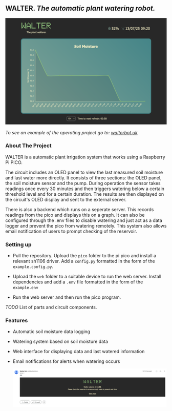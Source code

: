 ## WALTER. _The automatic plant watering robot._

<img width="750" alt="Image" src="./screenshots/web-screenshot.png" />

_To see an example of the operating project go to: [walterbot.uk](https://walterbot.uk)_

### About The Project

WALTER is a automatic plant irrigation system that works using a Raspberry Pi PICO.

The circuit includes an OLED panel to view the last measured soil moisture and last water more directly. It consists of three sections: the OLED panel, the soil moisture sensor and the pump. 
During operation the sensor takes readings once every 30 minutes and then triggers watering below a certain threshold level and for a certain duration. The results are then displayed on the circuit's OLED display and sent to the external server.

There is also a backend which runs on a seperate server. This records readings from the pico and displays this on a graph. It can also be configured through the .env files to disable watering and just act as a data logger and prevent the pico from watering remotely. This system also allows email notification of users to prompt checking of the reservoir.

### Setting up

- Pull the repository. Upload the `pico` folder to the pi pico and install a relevant sh1106 driver. Add a `config.py` formatted in the form of the `example.config.py`.

- Upload the `web` folder to a suitable device to run the web server. Install dependencies and add a `.env` file formatted in the form of the `example.env`

- Run the web server and then run the pico program. 

_TODO_ List of parts and circuit components.

### Features

- Automatic soil moisture data logging
- Watering system based on soil moisture data
- Web interface for displaying data and last watered information
- Email notifications for alerts when watering occurs

    <img width="500" alt="Image" src="./screenshots/email-screenshot.png" />




